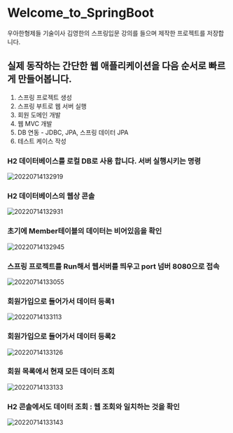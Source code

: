 # Welcome_to_SpringBoot
우아한형제들 기술이사 김영한의 스프링입문 강의를 들으며 제작한 프로젝트를 저장합니다.

## 실제 동작하는 간단한 웹 애플리케이션을 다음 순서로 빠르게 만들어봅니다.

1. 스프링 프로젝트 생성
2. 스프링 부트로 웹 서버 실행
3. 회원 도메인 개발
4. 웹 MVC 개발
5. DB 연동 - JDBC, JPA, 스프링 데이터 JPA
6. 테스트 케이스 작성

### H2 데이터베이스를 로컬 DB로 사용 합니다. 서버 실행시키는 명령
![20220714132919](https://user-images.githubusercontent.com/81701212/178899128-5d59c70f-840e-464a-8517-38dd9e173da5.png)
### H2 데이터베이스의 웹상 콘솔
![20220714132931](https://user-images.githubusercontent.com/81701212/178899133-05980a1a-eb89-412e-8329-b635da84d0c9.png)
### 초기에 Member테이블의 데이터는 비어있음을 확인
![20220714132945](https://user-images.githubusercontent.com/81701212/178899137-c0635943-95b4-492d-8c0a-ea6ce343777c.png)
### 스프링 프로젝트를 Run해서 웹서버를 띄우고 port 넘버 8080으로 접속
![20220714133055](https://user-images.githubusercontent.com/81701212/178899140-c849b67c-997b-45e7-a1a7-8681d5b8b7a5.png)
### 회원가입으로 들어가서 데이터 등록1
![20220714133113](https://user-images.githubusercontent.com/81701212/178899147-d14333b4-ceb7-4530-8aa9-b77771b39948.png)
### 회원가입으로 들어가서 데이터 등록2
![20220714133126](https://user-images.githubusercontent.com/81701212/178899154-9c3057bf-f42c-4dc2-92ea-5ee32b1884e3.png)
### 회원 목록에서 현재 모든 데이터 조회
![20220714133133](https://user-images.githubusercontent.com/81701212/178899156-fd835aa5-a5b8-46f1-b7a8-9c2b73089d52.png)
### H2 콘솔에서도 데이터 조회 : 웹 조회와 일치하는 것을 확인
![20220714133143](https://user-images.githubusercontent.com/81701212/178899158-5bb444f5-437a-4014-be46-fabf020734fa.png)
